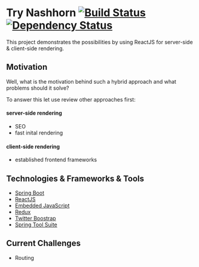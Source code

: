 # Try Nashhorn [![Build Status](https://travis-ci.org/chrgue/try-nashorn.svg?branch=master)](https://travis-ci.org/chrgue/give-a-gif) [![Dependency Status](https://www.versioneye.com/user/projects/58306327ee1db3003f3a1086/badge.svg?style=flat-square)](https://www.versioneye.com/user/projects/58306327ee1db3003f3a1086)

This project demonstrates the possibilities by using ReactJS for server-side & client-side rendering.

## Motivation
Well, what is the motivation behind such a hybrid approach and what problems should it solve?

To answer this let use review other approaches first:

#### server-side rendering
* SEO
* fast inital rendering

#### client-side rendering
* established frontend frameworks

## Technologies & Frameworks & Tools
* [Spring Boot](https://projects.spring.io/spring-boot/)
* [ReactJS](https://facebook.github.io/react/)
* [Embedded JavaScript](http://www.embeddedjs.com/)
* [Redux](http://redux.js.org/)
* [Twitter Boostrap](http://getbootstrap.com/)
* [Spring Tool Suite](https://spring.io/tools)

## Current Challenges
* Routing
